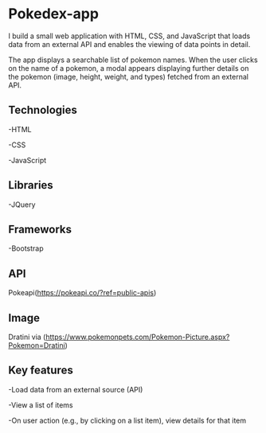 # Pokedex-app

I build a small web application with HTML, CSS, and JavaScript that loads data from an external API and enables the viewing of data points in detail.

The app displays a searchable list of pokemon names. When the user clicks on the name of a pokemon, a modal appears displaying further details on the pokemon (image, height, weight, and types) fetched from an external API.

## Technologies

  -HTML

  -CSS

  -JavaScript

## Libraries

  -JQuery

## Frameworks

  -Bootstrap

## API

  Pokeapi(https://pokeapi.co/?ref=public-apis)

## Image

  Dratini via (https://www.pokemonpets.com/Pokemon-Picture.aspx?Pokemon=Dratini)

## Key features

  -Load data from an external source (API)
  
  -View a list of items
  
  -On user action (e.g., by clicking on a list item), view details for that item
